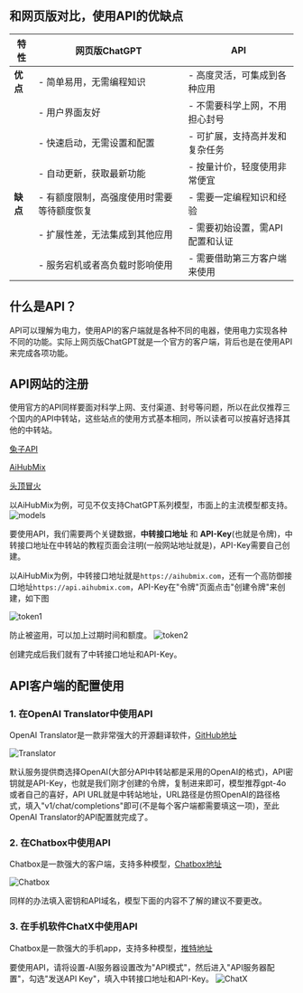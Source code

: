 
## 和网页版对比，使用API的优缺点

| 特性          | 网页版ChatGPT                  | API                              |
|---------------|-------------------------------|----------------------------------|
| **优点**      | - 简单易用，无需编程知识                 | - 高度灵活，可集成到各种应用       |
|               | - 用户界面友好                          | - 不需要科学上网，不用担心封号     |
|               | - 快速启动，无需设置和配置               | - 可扩展，支持高并发和复杂任务     |
|               | - 自动更新，获取最新功能                 | - 按量计价，轻度使用非常便宜        |
| **缺点**      | - 有额度限制，高强度使用时需要等待额度恢复 | - 需要一定编程知识和经验          |
|               | - 扩展性差，无法集成到其他应用            | - 需要初始设置，需API配置和认证   |
|               | - 服务宕机或者高负载时影响使用            | - 需要借助第三方客户端来使用  |

## 什么是API？
API可以理解为电力，使用API的客户端就是各种不同的电器，使用电力实现各种不同的功能。实际上网页版ChatGPT就是一个官方的客户端，背后也是在使用API来完成各项功能。
## API网站的注册
使用官方的API同样要面对科学上网、支付渠道、封号等问题，所以在此仅推荐三个国内的API中转站，这些站点的使用方式基本相同，所以读者可以按喜好选择其他的中转站。

[兔子API](https://api.tu-zi.com/)

[AiHubMix](https://aihubmix.com/)

[头顶冒火](https://burn.hair/)

以AiHubMix为例，可见不仅支持ChatGPT系列模型，市面上的主流模型都支持。
![models](./imgs/models.png)

要使用API，我们需要两个关键数据，**中转接口地址** 和 **API-Key**(也就是令牌)，中转接口地址在中转站的教程页面会注明(一般网站地址就是)，API-Key需要自己创建。

以AiHubMix为例，中转接口地址就是`https://aihubmix.com`，还有一个高防御接口地址`https://api.aihubmix.com`，API-Key在"令牌"页面点击"创建令牌"来创建，如下图

![token1](./imgs/token.png)


防止被盗用，可以加上过期时间和额度。
![token2](./imgs/token2.png)

创建完成后我们就有了中转接口地址和API-Key。
## API客户端的配置使用
### 1. 在OpenAI Translator中使用API
OpenAI Translator是一款非常强大的开源翻译软件，[GitHub地址](https://github.com/openai-translator/openai-translator)

![Translator](./imgs/Translator.png)

默认服务提供商选择OpenAI(大部分API中转站都是采用的OpenAI的格式)，API密钥就是API-Key，也就是我们刚才创建的令牌，复制进来即可，模型推荐gpt-4o或者自己的喜好，API URL就是中转站地址，URL路径是仿照OpenAI的路径格式，填入"v1/chat/completions"即可(不是每个客户端都需要填这一项)，至此OpenAI Translator的API配置就完成了。

### 2. 在Chatbox中使用API
Chatbox是一款强大的客户端，支持多种模型，[Chatbox地址](https://chatboxai.app/)

![Chatbox](./imgs/Chatbox.png)

同样的办法填入密钥和API域名，模型下面的内容不了解的建议不要更改。

### 3. 在手机软件ChatX中使用API
Chatbox是一款强大的手机app，支持多种模型，[推特地址](https://x.com/appchatx)

要使用API，请将设置-AI服务器设置改为"API模式"，然后进入"API服务器配置"，勾选"发送API Key"，填入中转接口地址和API-Key。
![ChatX](./imgs/ChatX.png)

